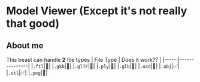 # Model Viewer (Except it's not really that good)

## About me
This beast can handle **2** file types
| File Type | Does it work?? |
|-----:|---------------|
|`.ftl`|🚫|
|`.gkb`|🚫|
|`.glTF`|🚫|
|`.ply`|🚫|
|`.glb`|🚫|
|`.usd`|🚫|
|`.obj`|✅|
|`.stl`|✅|
|`.png`|🚫|